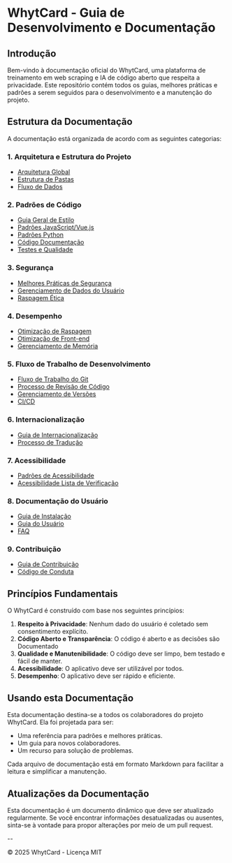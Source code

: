 # WhytCard - Guia de Desenvolvimento e Documentação

## Introdução

Bem-vindo à documentação oficial do WhytCard, uma plataforma de treinamento em web scraping e IA de código aberto que respeita a privacidade. Este repositório contém todos os guias, melhores práticas e padrões a serem seguidos para o desenvolvimento e a manutenção do projeto.

## Estrutura da Documentação

A documentação está organizada de acordo com as seguintes categorias:

### 1. Arquitetura e Estrutura do Projeto
- [Arquitetura Global](./architecture/ARCHITECTURE_EN.md)
- [Estrutura de Pastas](./architecture/FOLDER_STRUCTURE_EN.md)
- [Fluxo de Dados](./architecture/DATA_FLOW_EN.md)

### 2. Padrões de Código
- [Guia Geral de Estilo](./code_standards/STYLE_GUIDE_EN.md)
- [Padrões JavaScript/Vue.js](./code_standards/JAVASCRIPT_STANDARDS_EN.md)
- [Padrões Python](./code_standards/PYTHON_STANDARDS_EN.md)
- [Código Documentação](./code_standards/CODE_DOCUMENTATION_EN.md)
- [Testes e Qualidade](./code_standards/TESTING_EN.md)

### 3. Segurança
- [Melhores Práticas de Segurança](./security/SECURITY_PRACTICES_EN.md)
- [Gerenciamento de Dados do Usuário](./security/USER_DATA_EN.md)
- [Raspagem Ética](./security/ETHICAL_SCRAPING_EN.md)

### 4. Desempenho
- [Otimização de Raspagem](./performance/SCRAPING_OPTIMIZATION_EN.md)
- [Otimização de Front-end](./performance/FRONTEND_OPTIMIZATION_EN.md)
- [Gerenciamento de Memória](./performance/MEMORY_MANAGEMENT_EN.md)

### 5. Fluxo de Trabalho de Desenvolvimento
- [Fluxo de Trabalho do Git](./workflow/GIT_WORKFLOW_EN.md)
- [Processo de Revisão de Código](./workflow/CODE_REVIEW_EN.md)
- [Gerenciamento de Versões](./workflow/VERSIONING_EN.md)
- [CI/CD](./workflow/CI_CD_EN.md)

### 6. Internacionalização
- [Guia de Internacionalização](./i18n/I18N_GUIDE_EN.md)
- [Processo de Tradução](./i18n/TRANSLATION_PROCESS_EN.md)

### 7. Acessibilidade
- [Padrões de Acessibilidade](./accessibility/ACCESSIBILITY_STANDARDS_EN.md)
- [Acessibilidade Lista de Verificação](./accessibility/ACCESSIBILITY_CHECKLIST_EN.md)

### 8. Documentação do Usuário
- [Guia de Instalação](./user_docs/INSTALLATION_EN.md)
- [Guia do Usuário](./user_docs/USER_GUIDE_EN.md)
- [FAQ](./user_docs/FAQ_EN.md)

### 9. Contribuição
- [Guia de Contribuição](./contribution/CONTRIBUTING_EN.md)
- [Código de Conduta](./contribution/CODE_OF_CONDUCT_EN.md)

## Princípios Fundamentais

O WhytCard é construído com base nos seguintes princípios:

1. **Respeito à Privacidade**: Nenhum dado do usuário é coletado sem consentimento explícito.
2. **Código Aberto e Transparência**: O código é aberto e as decisões são Documentado
3. **Qualidade e Manutenibilidade**: O código deve ser limpo, bem testado e fácil de manter.
4. **Acessibilidade**: O aplicativo deve ser utilizável por todos.
5. **Desempenho**: O aplicativo deve ser rápido e eficiente.

## Usando esta Documentação

Esta documentação destina-se a todos os colaboradores do projeto WhytCard. Ela foi projetada para ser:

- Uma referência para padrões e melhores práticas.
- Um guia para novos colaboradores.
- Um recurso para solução de problemas.

Cada arquivo de documentação está em formato Markdown para facilitar a leitura e simplificar a manutenção.

## Atualizações da Documentação

Esta documentação é um documento dinâmico que deve ser atualizado regularmente. Se você encontrar informações desatualizadas ou ausentes, sinta-se à vontade para propor alterações por meio de um pull request.

--

© 2025 WhytCard - Licença MIT